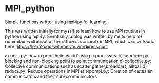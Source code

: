 # MPI_python
Simple functions written using mpi4py for learning.

This was written initially for myself to learn how to use MPI routines in python using mpi4y.
Eventually, a blog was written by me to help me remember well about all the different concepts in MPI, which can be found here:
https://learn2codewithmesite.wordpress.com

a) hello.py: how to print 'hello world' using n processes.
b) sendrecv.py: blocking and non-blocking point to point communication
c) collective.py: Collective communications such as scatter,gather,broadcast, alltoall
d) reduce.py: Reduce operations in MPI
e) topompi.py: Creation of cartesian communicators and their sub-communicators
